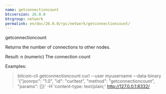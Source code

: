 ```yaml
---
name: getconnectioncount
btcversion: 26.0.0
btcgroup: network
permalink: en/doc/26.0.0/rpc/network/getconnectioncount/
---
```


getconnectioncount

Returns the number of connections to other nodes.

Result:
n    (numeric) The connection count

Examples:
> bitcoin-cli getconnectioncount 
> curl --user myusername --data-binary '{"jsonrpc": "1.0", "id": "curltest", "method": "getconnectioncount", "params": []}' -H 'content-type: text/plain;' http://127.0.0.1:8332/


